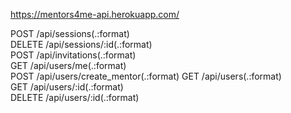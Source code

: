https://mentors4me-api.herokuapp.com/

POST          /api/sessions(.:format)            
DELETE      /api/sessions/:id(.:format)        
POST          /api/invitations(.:format)         
GET             /api/users/me(.:format)            
POST           /api/users/create_mentor(.:format) 
GET             /api/users(.:format)               
GET             /api/users/:id(.:format)           
DELETE       /api/users/:id(.:format)           
